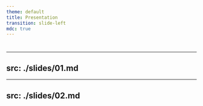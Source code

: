```yaml
---
theme: default
title: Presentation
transition: slide-left
mdc: true
---
```


# <Hi/>

---
src: ./slides/01.md
---

---
src: ./slides/02.md
---
